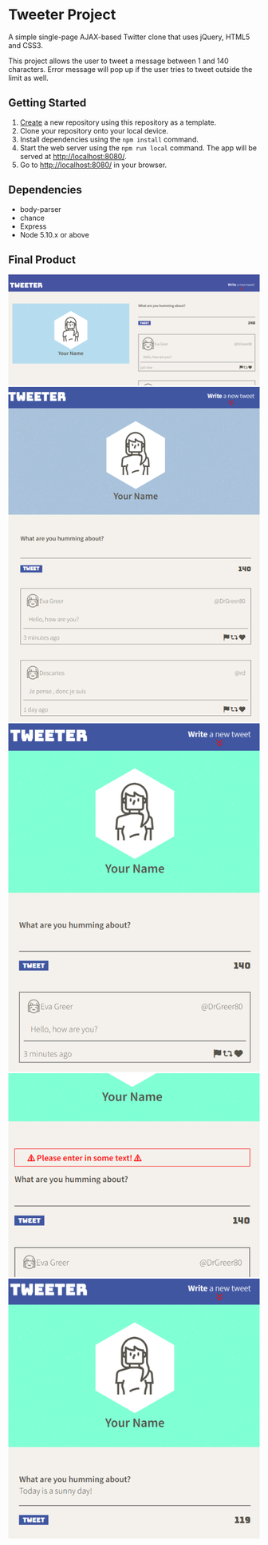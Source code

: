 # Tweeter Project

A simple single-page AJAX-based Twitter clone that uses jQuery, HTML5 and CSS3. 

This project allows the user to tweet a message between 1 and 140 characters. Error message will pop up if the user tries to tweet outside the limit as well. 

## Getting Started

1. [Create](https://docs.github.com/en/repositories/creating-and-managing-repositories/creating-a-repository-from-a-template) a new repository using this repository as a template.
2. Clone your repository onto your local device.
3. Install dependencies using the `npm install` command.
3. Start the web server using the `npm run local` command. The app will be served at <http://localhost:8080/>.
4. Go to <http://localhost:8080/> in your browser.

## Dependencies

- body-parser
- chance
- Express
- Node 5.10.x or above

## Final Product

!["Screenshot of Computer Screen"](https://github.com/CShum28/tweeter/blob/master/docs/Computer%20Screen%20Tweeter.png)
!["Screenshot of Tablet Screen"](https://github.com/CShum28/tweeter/blob/master/docs/Tablet%20Screen%20Tweeter.png)
!["Screenshot of Phone Screen"](https://github.com/CShum28/tweeter/blob/master/docs/Phone%20Screen%20Tweeter.png)
!["Screenshot of Error Message"](https://github.com/CShum28/tweeter/blob/master/docs/Tweet%20Error.png)
!["Screenshot of Letter Counting Down"](https://github.com/CShum28/tweeter/blob/master/docs/Tweet%20Letter%20Count.png)